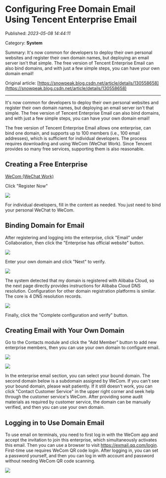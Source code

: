 # Configuring Free Domain Email Using Tencent Enterprise Email

Published: *2023-05-08 14:44:11*

Category: __System__

Summary: It's now common for developers to deploy their own personal websites and register their own domain names, but deploying an email server isn't that simple. The free version of Tencent Enterprise Email can also bind domains, and with just a few simple steps, you can have your own domain email!

Original article: [https://snowpeak.blog.csdn.net/article/details/130558658](https://snowpeak.blog.csdn.net/article/details/130558658)

---------

It's now common for developers to deploy their own personal websites and register their own domain names, but deploying an email server isn't that simple. The free version of Tencent Enterprise Email can also bind domains, and with just a few simple steps, you can have your own domain email!

The free version of Tencent Enterprise Email allows one enterprise, can bind one domain, and supports up to 100 members (i.e., 100 email addresses), which is sufficient for individual developers. The process requires downloading and using WeCom (WeChat Work). Since Tencent provides so many free services, supporting them is also reasonable.

## Creating a Free Enterprise

[WeCom (WeChat Work)](<https://work.weixin.qq.com/> "WeCom (WeChat Work)")

Click "Register Now"

![](../assets/img/20230508_Using_Configuration_Tencent_01.jpeg)

For individual developers, fill in the content as needed. You just need to bind your personal WeChat to WeCom.

## Binding Domain for Email

After registering and logging into the enterprise, click "Email" under Collaboration, then click the "Enterprise has official website" button.

![](../assets/img/20230508_Using_Configuration_Tencent_02.jpeg)

Enter your own domain and click "Next" to verify.

![](../assets/img/20230508_Using_Configuration_Tencent_03.jpeg)

The system detected that my domain is registered with Alibaba Cloud, so the next page directly provides instructions for Alibaba Cloud DNS resolution. Configuration for other domain registration platforms is similar. The core is 4 DNS resolution records.

![](../assets/img/20230508_Using_Configuration_Tencent_04.jpeg)

Finally, click the "Complete configuration and verify" button.

## Creating Email with Your Own Domain

Go to the Contacts module and click the "Add Member" button to add new enterprise members, then you can use your own domain to configure email.

![](../assets/img/20230508_Using_Configuration_Tencent_05.jpeg)

![](../assets/img/20230508_Using_Configuration_Tencent_06.jpeg)

In the enterprise email section, you can select your bound domain. The second domain below is a subdomain assigned by WeCom. If you can't see your bound domain, please wait patiently. If it still doesn't work, you can click "Contact Customer Service" in the upper right corner and seek help through the customer service's WeCom. After providing some audit materials as required by customer service, the domain can be manually verified, and then you can use your own domain.

## Logging in to Use Domain Email

To use email on terminals, you need to first log in with the WeCom app and accept the invitation to join this enterprise, which simultaneously activates this email. Then you can use a browser to visit https://exmail.qq.com/login. First-time use requires WeCom QR code login. After logging in, you can set a password yourself, and then you can log in with account and password without needing WeCom QR code scanning.

![](../assets/img/20230508_Using_Configuration_Tencent_07.jpeg)